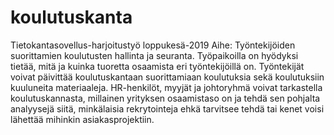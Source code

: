 # koulutuskanta
Tietokantasovellus-harjoitustyö loppukesä-2019  Aihe: Työntekijöiden suorittamien koulutusten hallinta ja seuranta.  Työpaikoilla on hyödyksi tietää, mitä ja kuinka tuoretta osaamista eri työntekijöillä on. Työntekijät voivat päivittää koulutuskantaan suorittamiaan koulutuksia sekä koulutuksiin kuuluneita materiaaleja. HR-henkilöt, myyjät ja johtoryhmä voivat tarkastella koulutuskannasta, millainen yrityksen osaamistaso on ja tehdä sen pohjalta analyysejä siitä, minkälaisia rekrytointeja ehkä tarvitsee tehdä tai kenet voisi lähettää mihinkin asiakasprojektiin.
